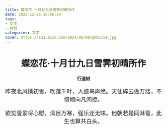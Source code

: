 ```yaml
---
title: 蝶恋花·十月廿九日雪霁初晴所作
date: 2023-12-26 10:56:14
tags:
- 文学
- 自创
categories: 文学
cover: https://s21.ax1x.com/2024/06/09/pkNJcxe.jpg
---
```


# <center>蝶恋花·十月廿九日雪霁初晴所作 </center>
#### <center> 行道树 </center>

<center>
<font face=STSong>
<font size=4>

昨夜北风携初雪，吹落千叶，人迹鸟声绝。天仙碎云做万缕，不惜倾向凡间授。

欲览雪景将心慰，满目万寒，强乐还无味。他朝若是同淋雪，此生也算共白头。

</font>
</font>
</center>